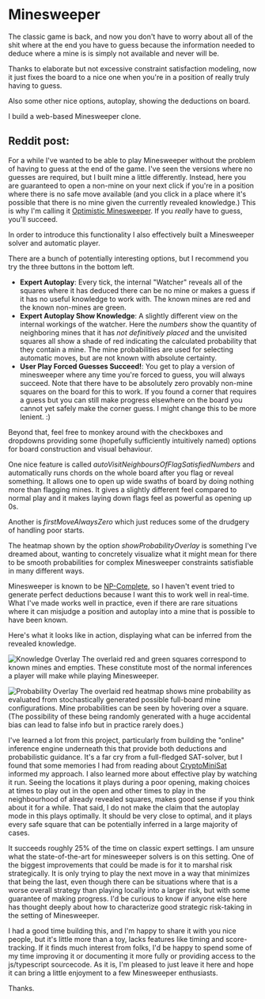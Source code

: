 # Minesweeper

The classic game is back, and now you don't have to worry about all of the shit where at the end you have to guess because the information needed to deduce where a mine is is simply not available and never will be.

Thanks to elaborate but not excessive constraint satisfaction modeling, now it just fixes the board to a nice one when you're in a position of really truly having to guess.

Also some other nice options, autoplay, showing the deductions on board.

I build a web-based Minesweeper clone.

## Reddit post:

For a while I've wanted to be able to play Minesweeper without the problem of having to guess at the end of the game. I've seen the versions where no guesses are required, but I built mine a little differently. Instead, here you are guaranteed to open a non-mine on your next click if you're in a position where there is no safe move available (and you click in a place where it's possible that there is no mine given the currently revealed knowledge.)  This is why I'm calling it [Optimistic Minesweeper](https://minesweeper.therestinmotion.com/). If you *really* have to guess, you'll succeed.

In order to introduce this functionality I also effectively built a Minesweeper solver and automatic player.

There are a bunch of potentially interesting options, but I recommend you try the three buttons in the bottom left.
* **Expert Autoplay**: Every tick, the internal "Watcher" reveals all of the squares where it has deduced there can be no mine or makes a guess if it has no useful knowledge to work with. The known mines are red and the known non-mines are green.
* **Expert Autoplay Show Knowledge**: A slightly different view on the internal workings of the watcher. Here the *numbers* show the quantity of neighboring mines that it has *not definitively placed* and the unvisited squares all show a shade of red indicating the calculated probability that they contain a mine. The mine probabilities are used for selecting automatic moves, but are not known with absolute certainty. 
* **User Play Forced Guesses Succeed!**: You get to play a version of minesweeper where any time you're forced to guess, you will always succeed. Note that there have to be absolutely zero provably non-mine squares on the board for this to work. If you found a corner that requires a guess but you can still make progress elsewhere on the board you cannot yet safely make the corner guess. I might change this to be more lenient. :) 
 
Beyond that, feel free to monkey around with the checkboxes and dropdowns providing some (hopefully sufficiently intuitively named) options for board construction and visual behaviour. 

One nice feature is called *autoVisitNeighboursOfFlagSatisfiedNumbers* and automatically runs chords on the whole board after you flag or reveal something. It allows one to open up wide swaths of board by doing nothing more than flagging mines. It gives a slightly different feel compared to normal play and it makes laying down flags feel as powerful as opening up 0s.

Another is *firstMoveAlwaysZero* which just reduces some of the drudgery of handling poor starts.

The heatmap shown by the option *showProbabilityOverlay* is something I've dreamed about, wanting to concretely visualize what it might mean for there to be smooth probabilities for complex Minesweeper constraints satisfiable in many different ways.  

Minesweeper is known to be [NP-Complete](http://web.mat.bham.ac.uk/R.W.Kaye/minesw/ordmsw.htm), so I haven't event tried to generate perfect deductions because I want this to work well in real-time. What I've made works well in practice, even if there are rare situations where it can misjudge a position and autoplay into a mine that is possible to have been known. 

Here's what it looks like in action, displaying what can be inferred from the revealed knowledge.

![Knowledge Overlay][screenshot1]
The overlaid red and green squares correspond to known mines and empties. These constitute most of the normal inferences a player will make while playing Minesweeper. 

![Probability Overlay][screenshot2]
The overlaid red heatmap shows mine probability as evaluated from stochastically generated possible full-board mine configurations. Mine probabilities can be seen by hovering over a square. (The possibility of these being randomly generated with a huge accidental bias can lead to false info but in practice rarely does.)

[screenshot1]: https://minesweeper.therestinmotion.com/screenshot-frontier-deductions.png "Autoplay Making Deductions"
[screenshot2]: https://minesweeper.therestinmotion.com/screenshot-frontier-probabilities.png "Autoplay Inferring Mine Probabilities"

I've learned a lot from this project, particularly from building the "online" inference engine underneath this that provide both deductions and probabilistic guidance. It's a far cry from a full-fledged SAT-solver, but I found that some memories I had from reading about [CryptoMiniSat](https://www.msoos.org/cryptominisat5/) informed my approach. I also learned more about effective play by watching it run. Seeing the locations it plays during a poor opening, making choices at times to play out in the open and other times to play in the neighbourhood of already revealed squares, makes good sense if you think about it for a while. That said, I do not make the claim that the autoplay mode in this plays optimally. It should be very close to optimal, and it plays every safe square that can be potentially inferred in a large majority of cases. 

It succeeds roughly 25% of the time on classic expert settings. I am unsure what the state-of-the-art for minesweeper solvers is on this setting. One of the biggest improvements that could be made is for it to marshal risk strategically. It is only trying to play the next move in a way that minimizes that being the last, even though there can be situations where that is a worse overall strategy than playing locally into a larger risk, but with some guarantee of making progress. I'd be curious to know if anyone else here has thought deeply about how to characterize good strategic risk-taking in the setting of Minesweeper.

I had a good time building this, and I'm happy to share it with you nice people, but it's little more than a toy, lacks features like timing and score-tracking. If it finds much interest from folks, I'd be happy to spend some of my time improving it or documenting it more fully or providing access to the js/typescript sourcecode. As it is, I'm pleased to just leave it here and hope it can bring a little enjoyment to a few Minesweeper enthusiasts.

Thanks. 